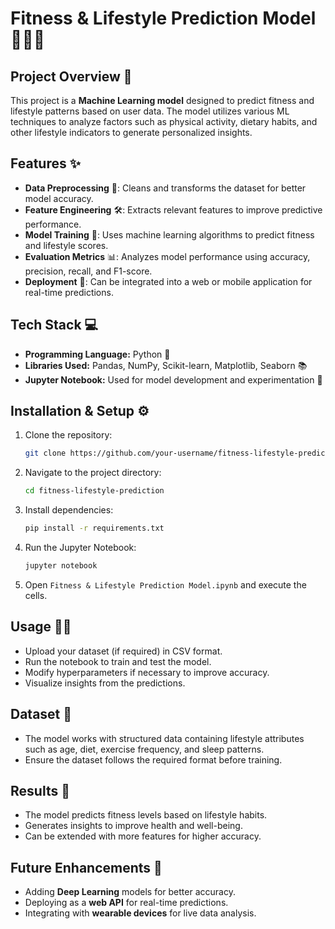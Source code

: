 
# Fitness & Lifestyle Prediction Model 🏋️‍♂️🥗

## Project Overview 📌
This project is a **Machine Learning model** designed to predict fitness and lifestyle patterns based on user data. The model utilizes various ML techniques to analyze factors such as physical activity, dietary habits, and other lifestyle indicators to generate personalized insights.

## Features ✨
- **Data Preprocessing** 🧹: Cleans and transforms the dataset for better model accuracy.
- **Feature Engineering** 🛠️: Extracts relevant features to improve predictive performance.
- **Model Training** 🎯: Uses machine learning algorithms to predict fitness and lifestyle scores.
- **Evaluation Metrics** 📊: Analyzes model performance using accuracy, precision, recall, and F1-score.
- **Deployment** 🚀: Can be integrated into a web or mobile application for real-time predictions.

## Tech Stack 💻
- **Programming Language:** Python 🐍
- **Libraries Used:** Pandas, NumPy, Scikit-learn, Matplotlib, Seaborn 📚
- **Jupyter Notebook:** Used for model development and experimentation 📖

## Installation & Setup ⚙️
1. Clone the repository:
   ```sh
   git clone https://github.com/your-username/fitness-lifestyle-prediction.git
   ```
2. Navigate to the project directory:
   ```sh
   cd fitness-lifestyle-prediction
   ```
3. Install dependencies:
   ```sh
   pip install -r requirements.txt
   ```
4. Run the Jupyter Notebook:
   ```sh
   jupyter notebook
   ```
5. Open `Fitness & Lifestyle Prediction Model.ipynb` and execute the cells.

## Usage 🚶‍♂️
- Upload your dataset (if required) in CSV format.
- Run the notebook to train and test the model.
- Modify hyperparameters if necessary to improve accuracy.
- Visualize insights from the predictions.

## Dataset 📂
- The model works with structured data containing lifestyle attributes such as age, diet, exercise frequency, and sleep patterns.
- Ensure the dataset follows the required format before training.

## Results 🎯
- The model predicts fitness levels based on lifestyle habits.
- Generates insights to improve health and well-being.
- Can be extended with more features for higher accuracy.

## Future Enhancements 🔮
- Adding **Deep Learning** models for better accuracy.
- Deploying as a **web API** for real-time predictions.
- Integrating with **wearable devices** for live data analysis.


